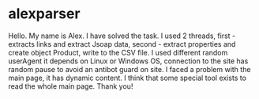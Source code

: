 # alexparser
Hello. My name is Alex. I have solved the task. I used 2 threads, first - extracts links and extract Jsoap data, second - extract properties and create object Product, write to the CSV file. I used different random userAgent it depends on Linux or Windows OS, connection to the site has random pause to avoid an antibot guard on site. I faced a problem with the main page, it has dynamic content. I think that some special tool exists to read the whole main page. Thank you!
